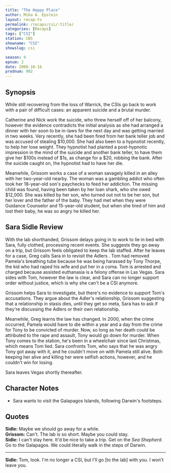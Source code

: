```yaml
---
title: "The Happy Place"
author: Mika A. Epstein
layout: recap-tv
permalink: /recaps/csi/:title/
categories: [Recaps]
tags: ["CSI"]
station: CBS
showname: "CSI"
showslug: csi

season: 9
epnum: 2  
date: 2008-10-16
prodnum: 902  
---
```


## Synopsis

While still recovering from the loss of Warrick, the CSIs go back to work with a pair of difficult cases: an apparent suicide and a brutal murder.

Catherine and Nick work the suicide, who threw herself off of her balcony, however the evidence contradicts the initial analysis as she had arranged a dinner with her soon to be in-laws for the next day and was getting married in two weeks. Very recently, she had been fired from her bank teller job and was accused of stealing $10,000. She had also been to a hypnotist recently, to help her lose weight. They hypnotist had planted a post-hypnotic impression in the mind of the suicide and another bank teller, to have them give her $100s instead of $1s, as change for a $20, robbing the bank. After the suicide caught on, the hypnotist had to have her die.

Meanwhile, Grissom works a case of a woman savagely killed in an alley with her two-year-old nearby. The woman was a gambling addict who often took her 18-year-old son's paychecks to feed her addiction. The missing child was found, having been taken by her loan shark, who she owed $12,000. She was killed by her son, who turned out not to be her son, but her lover and the father of the baby. They had met when they were Guidance Counselor and 15-year-old student, but when she tired of him and lost their baby, he was so angry he killed her.

## Sara Sidle Review

With the lab shorthanded, Grissom delays going in to work to lie in bed with Sara, fully clothed, processing recent events. She suggests they go away on a trip, but Grissom feels obligated to keep the lab staffed. After he leaves for a case, Greg calls Sara in to revisit the Adlers . Tom had removed Pamela's breathing tube because he was being harassed by Tony Thorpe, the kid who had raped his wife and put her in a coma. Tom is arrested and charged because assisted euthanasia is a felony offense in Las Vegas. Sara sides with Tom, however the law is clear, and Sara can no longer support order without justice, which is why she can't be a CSI anymore.

Grissom helps Sara to investigate, but there's no evidence to support Tom's accusations. They argue about the Adler's relationship, Grissom suggesting that a relationship in stasis dies, until they get so meta, Sara has to ask if they're discussing the Adlers or their own relationship.

Meanwhile, Greg learns the law has changed. In 2000, when the crime occurred, Pamela would have to die within a year and a day from the crime for Tony to be convicted of murder. Now, so long as her death could be attributed to the rape and assault, Tony would go down for murder. When Tony comes to the station, he's been in a wheelchair since last Christmas, which means Tom lied. Sara confronts Tom, who says that he was angry Tony got away with it, and he couldn't move on with Pamela still alive. Both keeping her alive and killing her were selfish actions, however, and he couldn't win for losing.

Sara leaves Vegas shortly thereafter.

## Character Notes

* Sara wants to visit the Galapagos Islands, following Darwin's footsteps.

## Quotes

**Sidle:** Maybe we should go away for a while.  
**Grissom:** Can't. The lab is so short. Maybe you could stay.  
**Sidle:** I can't stay here. It'd be nice to take a trip. Get on the _Sea Shepherd._ Go to the Galapagos. We could literally walk in the steps of Darwin.  

* * *

**Sidle:** Tom, look. I'm no longer a CSI, but I'll go [to the lab] with you. I won't leave you.